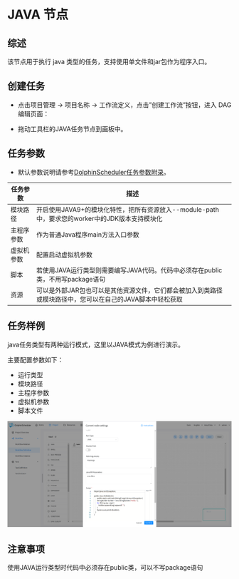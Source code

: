 # JAVA 节点

## 综述

该节点用于执行 java 类型的任务，支持使用单文件和jar包作为程序入口。

## 创建任务

- 点击项目管理 -> 项目名称 -> 工作流定义，点击”创建工作流”按钮，进入 DAG 编辑页面：

- 拖动工具栏的JAVA任务节点到画板中。

## 任务参数

- 默认参数说明请参考[DolphinScheduler任务参数附录](appendix.md#默认任务参数)。

| **任务参数** |                            **描述**                             |
|----------|---------------------------------------------------------------|
| 模块路径     | 开启使用JAVA9+的模块化特性，把所有资源放入--module-path中，要求您的worker中的JDK版本支持模块化 |
| 主程序参数    | 作为普通Java程序main方法入口参数                                          |
| 虚拟机参数    | 配置启动虚拟机参数                                                     |
| 脚本       | 若使用JAVA运行类型则需要编写JAVA代码。代码中必须存在public类，不用写package语句            |
| 资源       | 可以是外部JAR包也可以是其他资源文件，它们都会被加入到类路径或模块路径中，您可以在自己的JAVA脚本中轻松获取      |

## 任务样例

java任务类型有两种运行模式，这里以JAVA模式为例进行演示。

主要配置参数如下：

- 运行类型
- 模块路径
- 主程序参数
- 虚拟机参数
- 脚本文件

![java_task](../../../../img/tasks/demo/java_task02.png)

## 注意事项

使用JAVA运行类型时代码中必须存在public类，可以不写package语句

